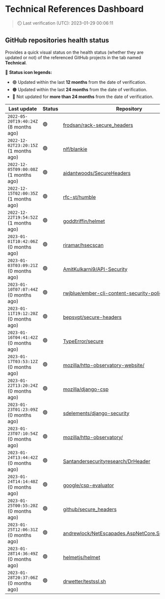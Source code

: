 
# Technical References Dashboard

> :timer_clock: Last verification (UTC): 2023-01-29 00:06:11

## GitHub repositories health status

Provides a quick visual status on the health status (whether they are updated or not) of the referenced GitHub projects in the tab named **Technical**.

:speech_balloon: **Status icon legends:**

* :green_circle: Updated within the last **12 months** from the date of verification.
* :orange_circle: Updated within the last **24 months** from the date of verification.
* :red_circle: Not updated for **more than 24 months** from the date of verification.

| Last update | Status | Repository |
| --- | --- | --- |
| `2022-05-20T19:40:24Z` (8 months ago) | :green_circle: | [frodsan/rack-secure_headers](https://github.com/frodsan/rack-secure_headers) |
| `2022-12-02T23:20:15Z` (1 months ago) | :green_circle: | [nlf/blankie](https://github.com/nlf/blankie) |
| `2022-12-05T09:00:08Z` (1 months ago) | :green_circle: | [aidantwoods/SecureHeaders](https://github.com/aidantwoods/SecureHeaders) |
| `2022-12-15T02:00:35Z` (1 months ago) | :green_circle: | [rfc-st/humble](https://github.com/rfc-st/humble) |
| `2022-12-22T19:54:52Z` (1 months ago) | :green_circle: | [goddtriffin/helmet](https://github.com/goddtriffin/helmet) |
| `2023-01-01T10:42:06Z` (0 months ago) | :green_circle: | [riramar/hsecscan](https://github.com/riramar/hsecscan) |
| `2023-01-03T03:09:21Z` (0 months ago) | :green_circle: | [AmitKulkarni9/API-Security](https://github.com/AmitKulkarni9/API-Security) |
| `2023-01-10T07:07:44Z` (0 months ago) | :green_circle: | [rwjblue/ember-cli-content-security-policy/](https://github.com/rwjblue/ember-cli-content-security-policy/) |
| `2023-01-11T19:12:20Z` (0 months ago) | :green_circle: | [bepsvpt/secure-headers](https://github.com/bepsvpt/secure-headers) |
| `2023-01-16T04:41:42Z` (0 months ago) | :green_circle: | [TypeError/secure](https://github.com/TypeError/secure) |
| `2023-01-17T03:53:12Z` (0 months ago) | :green_circle: | [mozilla/http-observatory-website/](https://github.com/mozilla/http-observatory-website/) |
| `2023-01-22T13:20:24Z` (0 months ago) | :green_circle: | [mozilla/django-csp](https://github.com/mozilla/django-csp) |
| `2023-01-23T01:23:09Z` (0 months ago) | :green_circle: | [sdelements/django-security](https://github.com/sdelements/django-security) |
| `2023-01-23T07:10:54Z` (0 months ago) | :green_circle: | [mozilla/http-observatory/](https://github.com/mozilla/http-observatory/) |
| `2023-01-24T13:44:42Z` (0 months ago) | :green_circle: | [Santandersecurityresearch/DrHeader](https://github.com/Santandersecurityresearch/DrHeader) |
| `2023-01-24T14:14:48Z` (0 months ago) | :green_circle: | [google/csp-evaluator](https://github.com/google/csp-evaluator) |
| `2023-01-25T00:55:20Z` (0 months ago) | :green_circle: | [github/secure_headers](https://github.com/github/secure_headers) |
| `2023-01-25T12:06:31Z` (0 months ago) | :green_circle: | [andrewlock/NetEscapades.AspNetCore.SecurityHeaders](https://github.com/andrewlock/NetEscapades.AspNetCore.SecurityHeaders) |
| `2023-01-28T14:36:49Z` (0 months ago) | :green_circle: | [helmetjs/helmet](https://github.com/helmetjs/helmet) |
| `2023-01-28T20:37:06Z` (0 months ago) | :green_circle: | [drwetter/testssl.sh](https://github.com/drwetter/testssl.sh) |

